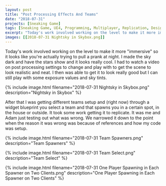 ```yaml
---
layout: post
title: "Post Processing Effects And Teams"
date: "2018-07-31"
projects: [Sneaking Game]
tags: [Sneaking Game, UE4, Programming, Multiplayer, Replication, Design, Level Design, Thief, Stealth, Post-Processing, Teams]
excerpt: "Today's work involved working on the level to make it more immersive so it looks like you're actually trying to pull a prank at night."
images: [[2018-07-31 Nightsky in Skybox.png]]
---
```


Today's work involved working on the level to make it more "immersive" so it looks like you're actually trying to pull a prank at night. I made the sky dark and have the stars show and it looks really cool. I had to watch a video on post processing settings to change and play with to get the scene to look realistic and neat. I then was able to get it to look really good but I can still play with some exposure values and sky tints.

{% include image.html filename="2018-07-31 Nightsky in Skybox.png" description="Nightsky in Skybox" %}

After that I was getting different teams setup and (right now) through a widget blueprint you select a team and that spawns you in a certain spot, in the house or outside. It took some work getting it to replicate. It was me and Adam just testing out what was wrong. We narrowed it down to the point when the reason it was wrong was because of references and how my code was setup.

{% include image.html filename="2018-07-31 Team Spawners.png" description="Team Spawners" %}

{% include image.html filename="2018-07-31 Team Select.png" description="Team Select" %}

{% include image.html filename="2018-07-31 One Player Spawning in Each Spawner on Two Clients.png" description="One Player Spawning in Each Spawner on Two Clients" %}
